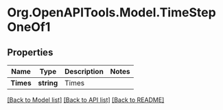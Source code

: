 # Org.OpenAPITools.Model.TimeStepOneOf1

## Properties

Name | Type | Description | Notes
------------ | ------------- | ------------- | -------------
**Times** | **string** | Times | 

[[Back to Model list]](../README.md#documentation-for-models) [[Back to API list]](../README.md#documentation-for-api-endpoints) [[Back to README]](../README.md)

